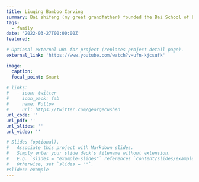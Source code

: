 ```yaml
---
title: Liuqing Bamboo Carving
summary: Bai shifeng (my great grandfather) founded the Bai School of Liuqing Bamboo Carving that uses knives as pen to draw patterns on the surface of bamboo. Whether or not I am a member of this family, I want to showcase this art to more people.
tags:
  - family
date: '2022-03-27T00:00:00Z'
featured: 

# Optional external URL for project (replaces project detail page).
external_link: 'https://www.youtube.com/watch?v=ufn-kjcsufk'

image:
  caption: 
  focal_point: Smart

# links:
#   - icon: twitter
#     icon_pack: fab
#     name: Follow
#     url: https://twitter.com/georgecushen
url_code: ''
url_pdf: ''
url_slides: ''
url_video: ''

# Slides (optional).
#   Associate this project with Markdown slides.
#   Simply enter your slide deck's filename without extension.
#   E.g. `slides = "example-slides"` references `content/slides/example-slides.md`.
#   Otherwise, set `slides = ""`.
#slides: example
---
```


